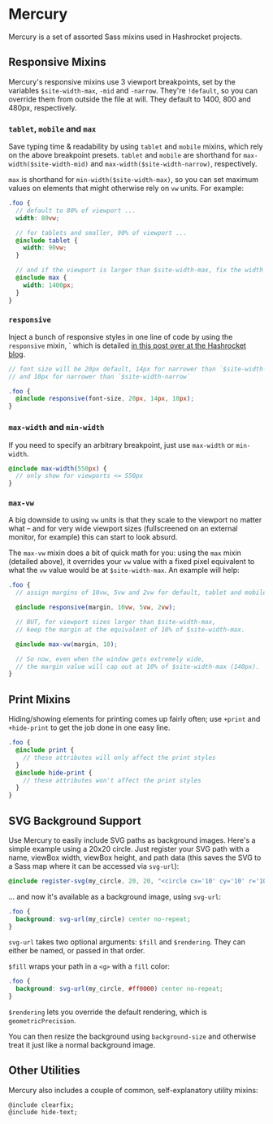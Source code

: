 # Mercury

Mercury is a set of assorted Sass mixins used in Hashrocket projects.

## Responsive Mixins

Mercury's responsive mixins use 3 viewport breakpoints, set by the variables `$site-width-max`, `-mid` and `-narrow`. They're `!default`, so you can override them from outside the file at will. They default to 1400, 800 and 480px, respectively.

### `tablet`, `mobile` and `max`

Save typing time & readability by using `tablet` and `mobile` mixins, which rely on the above breakpoint presets. `tablet` and `mobile` are shorthand for `max-width($site-width-mid)` and `max-width($site-width-narrow)`, respectively.

`max` is shorthand for `min-width($site-width-max)`, so you can set maximum values on elements that might otherwise rely on `vw` units. For example:

```scss
.foo {
  // default to 80% of viewport ...
  width: 80vw;

  // for tablets and smaller, 90% of viewport ...
  @include tablet {
    width: 90vw;
  }

  // and if the viewport is larger than $site-width-max, fix the width at 1000px.
  @include max {
    width: 1400px;
  }
}

```

### `responsive`

Inject a bunch of responsive styles in one line of code by using the `responsive` mixin, ` which is detailed [in this post over at the Hashrocket blog](http://hashrocket.com/blog/posts/drop-in-responsive-styles-with-sass).

```scss
// font size will be 20px default, 14px for narrower than `$site-width-mid`,
// and 10px for narrower than `$site-width-narrow`

.foo {
  @include responsive(font-size, 20px, 14px, 10px);
}
```

### `max-width` and `min-width`

If you need to specify an arbitrary breakpoint, just use `max-width` or `min-width`.

```scss
@include max-width(550px) {
  // only show for viewports <= 550px
}
```

### `max-vw`

A big downside to using `vw` units is that they scale to the viewport no matter what – and for very wide viewport sizes (fullscreened on an external monitor, for example) this can start to look absurd.

The `max-vw` mixin does a bit of quick math for you: using the `max` mixin (detailed above), it overrides your `vw` value with a fixed pixel equivalent to what the `vw` value would be at `$site-width-max`. An example will help:

```scss
.foo {
  // assign margins of 10vw, 5vw and 2vw for default, tablet and mobile widths, respectively.

  @include responsive(margin, 10vw, 5vw, 2vw);

  // BUT, for viewport sizes larger than $site-width-max,
  // keep the margin at the equivalent of 10% of $site-width-max.

  @include max-vw(margin, 10);

  // So now, even when the window gets extremely wide,
  // the margin value will cap out at 10% of $site-width-max (140px).
}
```

## Print Mixins

Hiding/showing elements for printing comes up fairly often; use `+print` and `+hide-print` to get the job done in one easy line.

```scss
.foo {
  @include print {
    // these attributes will only affect the print styles
  }
  @include hide-print {
    // these attributes won't affect the print styles
  }
}
```

## SVG Background Support

Use Mercury to easily include SVG paths as background images. Here's a simple example using a 20x20 circle. Just register your SVG path with a name, viewBox width, viewBox height, and path data (this saves the SVG to a Sass map where it can be accessed via `svg-url`):

```scss
@include register-svg(my_circle, 20, 20, "<circle cx='10' cy='10' r='10' />");
```

... and now it's available as a background image, using `svg-url`:

```scss
.foo {
  background: svg-url(my_circle) center no-repeat;
}
```

`svg-url` takes two optional arguments: `$fill` and `$rendering`. They can either be named, or passed in that order.

`$fill` wraps your path in a `<g>` with a `fill` color:

```scss
.foo {
  background: svg-url(my_circle, #ff0000) center no-repeat;
}
```

`$rendering` lets you override the default rendering, which is `geometricPrecision`.

You can then resize the background using `background-size` and otherwise treat it just like a normal background image.

## Other Utilities

Mercury also includes a couple of common, self-explanatory utility mixins:

```
@include clearfix;
@include hide-text;
```

